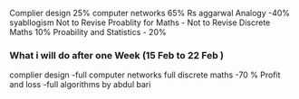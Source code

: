 Complier design 25%
computer networks 65%
Rs aggarwal Analogy -40%
syabllogism  Not to Revise
Proablity for Maths - Not to Revise
Discrete Maths 10%
Proability and Statistics - 20%


### What i will do after one Week (15 Feb to 22 Feb )
complier design -full
computer networks full
discrete maths -70 %
Profit and loss -full
algorithms by abdul bari 